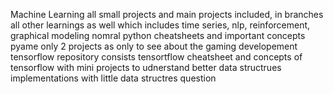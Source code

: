 Machine Learning all small projects and main projects included, in branches all other learnings as well which includes time series, nlp, reinforcement, graphical modeling
nomral python cheatsheets and important concepts
pyame only 2 projects as only to see about the gaming developement
tensorflow repository consists tensortflow cheatsheet and concepts of tensorflow with mini projects to udnerstand better
data structrues implementations with little data structres question

